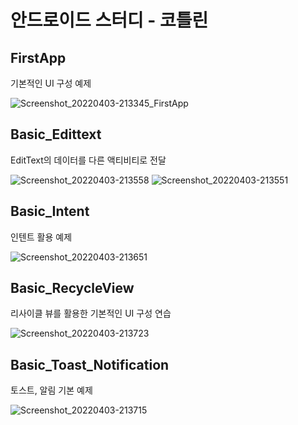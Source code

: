 # 안드로이드 스터디 - 코틀린

## FirstApp

기본적인 UI 구성 예제

![Screenshot_20220403-213345_FirstApp](https://user-images.githubusercontent.com/70462939/161428590-248c35d9-faa3-4515-b684-d0f3a60f4300.jpg)


## Basic_Edittext

EditText의 데이터를 다른 액티비티로 전달

![Screenshot_20220403-213558](https://user-images.githubusercontent.com/70462939/161428696-c33af0f8-606c-4817-8f79-07041d31422f.jpg)
![Screenshot_20220403-213551](https://user-images.githubusercontent.com/70462939/161428722-e3cbd83a-c0ad-4726-ad01-53405252ce98.jpg)


## Basic_Intent

인텐트 활용 예제

![Screenshot_20220403-213651](https://user-images.githubusercontent.com/70462939/161428741-b166d78c-f4c0-4012-87b3-ae3cd6b73e26.jpg)


## Basic_RecycleView

리사이클 뷰를 활용한 기본적인 UI 구성 연습

![Screenshot_20220403-213723](https://user-images.githubusercontent.com/70462939/161428784-3ec7b468-6765-4a83-852a-1a5e554282f6.jpg)

## Basic_Toast_Notification

토스트, 알림 기본 예제

![Screenshot_20220403-213715](https://user-images.githubusercontent.com/70462939/161428807-5a35640b-74ac-4d75-9d29-2cde5ed5f641.jpg)
